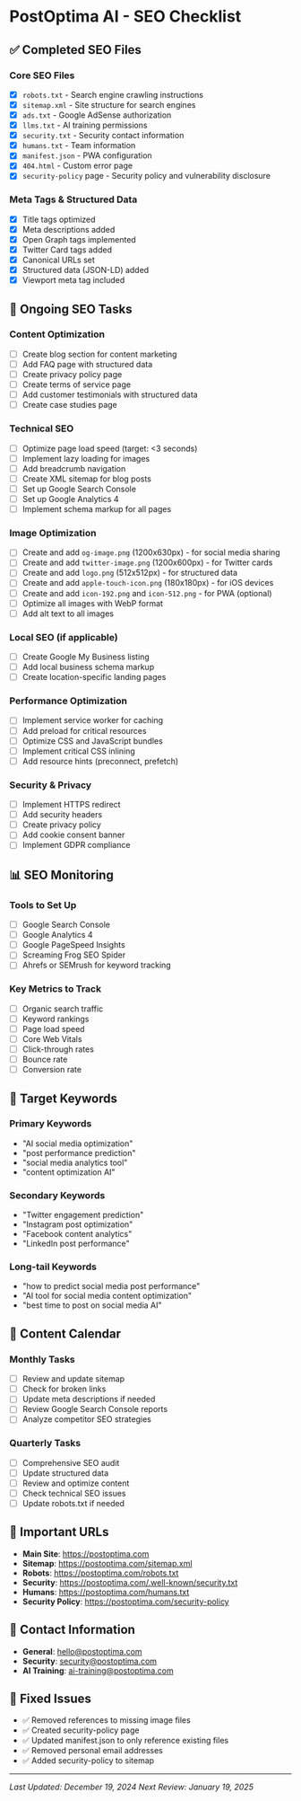 # PostOptima AI - SEO Checklist

## ✅ Completed SEO Files

### Core SEO Files

- [x] `robots.txt` - Search engine crawling instructions
- [x] `sitemap.xml` - Site structure for search engines
- [x] `ads.txt` - Google AdSense authorization
- [x] `llms.txt` - AI training permissions
- [x] `security.txt` - Security contact information
- [x] `humans.txt` - Team information
- [x] `manifest.json` - PWA configuration
- [x] `404.html` - Custom error page
- [x] `security-policy` page - Security policy and vulnerability disclosure

### Meta Tags & Structured Data

- [x] Title tags optimized
- [x] Meta descriptions added
- [x] Open Graph tags implemented
- [x] Twitter Card tags added
- [x] Canonical URLs set
- [x] Structured data (JSON-LD) added
- [x] Viewport meta tag included

## 🔄 Ongoing SEO Tasks

### Content Optimization

- [ ] Create blog section for content marketing
- [ ] Add FAQ page with structured data
- [ ] Create privacy policy page
- [ ] Create terms of service page
- [ ] Add customer testimonials with structured data
- [ ] Create case studies page

### Technical SEO

- [ ] Optimize page load speed (target: <3 seconds)
- [ ] Implement lazy loading for images
- [ ] Add breadcrumb navigation
- [ ] Create XML sitemap for blog posts
- [ ] Set up Google Search Console
- [ ] Set up Google Analytics 4
- [ ] Implement schema markup for all pages

### Image Optimization

- [ ] Create and add `og-image.png` (1200x630px) - for social media sharing
- [ ] Create and add `twitter-image.png` (1200x600px) - for Twitter cards
- [ ] Create and add `logo.png` (512x512px) - for structured data
- [ ] Create and add `apple-touch-icon.png` (180x180px) - for iOS devices
- [ ] Create and add `icon-192.png` and `icon-512.png` - for PWA (optional)
- [ ] Optimize all images with WebP format
- [ ] Add alt text to all images

### Local SEO (if applicable)

- [ ] Create Google My Business listing
- [ ] Add local business schema markup
- [ ] Create location-specific landing pages

### Performance Optimization

- [ ] Implement service worker for caching
- [ ] Add preload for critical resources
- [ ] Optimize CSS and JavaScript bundles
- [ ] Implement critical CSS inlining
- [ ] Add resource hints (preconnect, prefetch)

### Security & Privacy

- [ ] Implement HTTPS redirect
- [ ] Add security headers
- [ ] Create privacy policy
- [ ] Add cookie consent banner
- [ ] Implement GDPR compliance

## 📊 SEO Monitoring

### Tools to Set Up

- [ ] Google Search Console
- [ ] Google Analytics 4
- [ ] Google PageSpeed Insights
- [ ] Screaming Frog SEO Spider
- [ ] Ahrefs or SEMrush for keyword tracking

### Key Metrics to Track

- [ ] Organic search traffic
- [ ] Keyword rankings
- [ ] Page load speed
- [ ] Core Web Vitals
- [ ] Click-through rates
- [ ] Bounce rate
- [ ] Conversion rate

## 🎯 Target Keywords

### Primary Keywords

- "AI social media optimization"
- "post performance prediction"
- "social media analytics tool"
- "content optimization AI"

### Secondary Keywords

- "Twitter engagement prediction"
- "Instagram post optimization"
- "Facebook content analytics"
- "LinkedIn post performance"

### Long-tail Keywords

- "how to predict social media post performance"
- "AI tool for social media content optimization"
- "best time to post on social media AI"

## 📝 Content Calendar

### Monthly Tasks

- [ ] Review and update sitemap
- [ ] Check for broken links
- [ ] Update meta descriptions if needed
- [ ] Review Google Search Console reports
- [ ] Analyze competitor SEO strategies

### Quarterly Tasks

- [ ] Comprehensive SEO audit
- [ ] Update structured data
- [ ] Review and optimize content
- [ ] Check technical SEO issues
- [ ] Update robots.txt if needed

## 🔗 Important URLs

- **Main Site**: https://postoptima.com
- **Sitemap**: https://postoptima.com/sitemap.xml
- **Robots**: https://postoptima.com/robots.txt
- **Security**: https://postoptima.com/.well-known/security.txt
- **Humans**: https://postoptima.com/humans.txt
- **Security Policy**: https://postoptima.com/security-policy

## 📧 Contact Information

- **General**: hello@postoptima.com
- **Security**: security@postoptima.com
- **AI Training**: ai-training@postoptima.com

## 🚨 Fixed Issues

- ✅ Removed references to missing image files
- ✅ Created security-policy page
- ✅ Updated manifest.json to only reference existing files
- ✅ Removed personal email addresses
- ✅ Added security-policy to sitemap

---

_Last Updated: December 19, 2024_
_Next Review: January 19, 2025_
